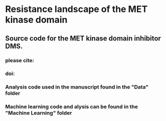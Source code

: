 # Resistance landscape of the MET kinase domain 

## Source code for the MET kinase domain inhibitor DMS.

### please cite: 
### doi: 

### Analysis code used in the manuscript found in the "Data" folder 
### Machine learning code and alysis can be found in the "Machine Learning" folder 



